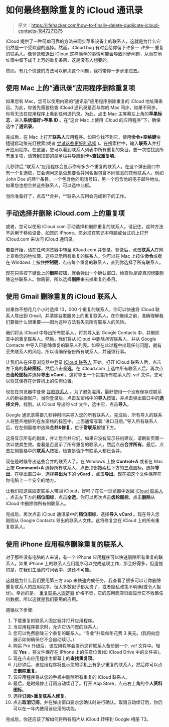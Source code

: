# 如何最终删除重复的 iCloud 通讯录

> 原文：<https://lifehacker.com/how-to-finally-delete-duplicate-icloud-contacts-1847271375>

iCloud 提供了一种简单可靠的方法来同步苹果设备上的联系人，这就是为什么它仍然是一个受欢迎的选择。然而，iCloud bug 有时会给你留下许多— *许多—* 重复的联系人。像登录和退出 iCloud 这样简单的事情可能会导致同步问题，从而在地址簿中留下成千上万的重复条目，这是没有人想要的。



然而，有几个快速的方法可以解决这个问题，我将带你一步步走过去。

## 使用 Mac 上的“通讯录”应用程序删除重复项

如果您有 Mac，您可以使用内建的“通讯录”应用程序删除重复的 iCloud 地址簿条目。为此，你首先需要检查 iCloud 通讯录是否与你的 Mac 同步，如果不同步，你将无法在应用程序上看到任何通讯录。为此，点击 Mac 主屏幕左上角的**苹果标志**，进入**系统偏好>苹果 ID** 。在“这台 Mac 上使用 iCloud 的应用程序”下，确保选中了**通讯录**。

完成后，在 Mac 上打开**联系人**应用程序。如果你找不到它，使用**命令+空格键**快捷键启动聚光灯搜索(或者 [尝试这些更好的选择](https://lifehacker.com/how-to-disable-spotlight-search-on-mac-and-replace-it-1847227585) )。在搜索栏中，输入**联系人**并打开应用程序。在这里，您可以看到联系人列表中所有重复的条目。要一次性找到所有重复项，请转到顶部的菜单栏并导航到**卡>查找重复项**。

几秒钟后,“联系人”应用程序会显示你有多少个重复的联系人。在这个弹出窗口中有一个复选框，它会询问您是否想要合并同名但包含不同信息的其他联系人，例如 John Doe 的两个条目，一个包含他的电话号码，另一个包含他的电子邮件地址。如果您也想合并这些联系人，可以选中此框。

当你准备好了，点击**合并，**联系人应用会完成剩下的工作。

## 手动选择并删除 iCloud.com 上的重复项

或者，您可以使用 iCloud.com 手动选择和删除重复的联系人。请记住，这种方法不适用于移动设备，如您的 iPhone。您必须在笔记本电脑或台式机上打开 iCloud.com 来访问 iCloud 通讯录。

若要开始，请在任何浏览器中转至 iCloud.com 并登录。登录后，点击**联系人**在网上查看您的地址簿。这将显示所有重复的联系人。你可以在 Mac 上按住**命令**或者在 Windows 上按住**控制键**，点击每个重复的联系人，直到你选择了所有联系人。

现在只需按下键盘上的**删除**按钮，就会弹出一个确认窗口，检查你*是否真的*想要删除这些联系人。你需要，所以选择**删除**来去掉重复的条目。

## 使用 Gmail 删除重复的 iCloud 联系人

如果你不想花几个小时选择 10，000 个重复的联系人，你可以快速将 iCloud 联系人导出到 Gmail，并清除谷歌服务上的重复联系人。在你继续之前，准确理解我们要做什么很重要——因为这种方法有失去所有联系人的风险。

我们将从 iCloud 中导出所有联系人，将其导入到 Google Contacts 中，并删除其中的重复联系人。然后，我们将从 iCloud 中删除*所有*联系人，并从 Google Contacts 中导入已删除重复的联系人列表。如果在此过程中出现任何问题，就有丢失联系人的风险，所以请确保备份所有联系人，并谨慎行事。

让我们从在任意浏览器中登录 [iCloud 联系人](https://www.icloud.com/contacts/) 开始。打开 iCloud 联系人后，点击左下角的**齿轮图标**，然后点击**全选**。在 iCloud.com 上选中所有联系人后，再次点击**齿轮图标**并选择**导出 vCard** 。这将导出一个包含所有联系人的. vcf 文件，您可以将其保存在计算机上的任何位置。

现在在浏览器中登录 [谷歌联系人](https://contacts.google.com/) 。为了避免混淆，最好使用一个没有保存过联系人的新谷歌账户。当你登录后，点击左窗格中的**导入**按钮，并点击弹出窗口中的**选择文件**。找到。从 iCloud 导出的 vcf 文件，选中它，点击**导入**。

Google 通讯录需要几秒钟时间来导入您的所有联系人。完成后，所有导入的联系人将整齐地排列在左窗格的标签中。上面通常写着:“进口日期。”导入所有联系人后，在左侧窗格中选择**合并&修复**，位于**常联系**按钮下方。

这将显示所有的副本，并让您合并它们。如果它没有显示任何建议，请刷新页面一次以使其生效。查看是否显示了所有重复的联系人，然后点击**合并所有**。最后，点击左侧窗格中的**联系人**按钮，检查是否所有联系人都已合并。

现在是时候导出这些合并的联系人了。在 Windows 上按 **Control+A** 或者在 Mac 上按 **Command+A** 选择所有联系人，点击顶部搜索栏下方的**三点**图标。选择**导出**。在弹出窗口中，选择**导出为**下的 **vCard** ，点击**导出**。现在把这个文件保存在你电脑上一个安全的地方。

让我们把这些固定联系人带回 iCloud，好吗？在任一浏览器中返回 [iCloud 联系人](https://www.icloud.com/contacts/) ，点击左下方的**档位图标**，点击**全选**。你可以再次点击**齿轮图标**，点击**删除**从 iCloud 中删除你所有的联系人。

完成后，再次点击 iCloud 通讯录中的**档位图标**，选择**导入 vCard** 。现在导入您刚刚从 Google Contacts 导出的联系人文件。这将修复您在 iCloud 上的所有重复联系人。

## 使用 iPhone 应用程序删除重复的联系人

对于那些没有电脑的人来说，有一个 iPhone 应用程序可以快速删除所有重复的联系人。如果 iPhone 上的联系人应用程序可以完成这项工作，那会好得多，但遗憾的是，在我们生活的时间表中，这还不可能。

这就是为什么我们要用第三方 app 来快速完成任务。我查看了很多可以让你删除重复联系人的应用程序，但大多数似乎都太贵了，或者隐私政策不明确(或令人担忧)。幸运的是， [重复联系人固定器](https://apps.apple.com/app/duplicate-contacts-fixer/id1450145188) 价格不贵，它的应用商店页面显示它不收集任何数据，所以这就是我们要用的应用。

遵循以下步骤:

1.  下载重复的联系人固定器并打开应用程序。
2.  当应用程序要求时，允许它访问您的联系人。
3.  您可以免费删除三个重复的联系人。“专业”升级每年花费 3 美元。(我将向您展示如何确保它不会自动续订。)
4.  购买 Pro 升级后，该应用程序会提示您将联系人备份到一个. vcf 文件中。轻按 **Yes** ，将文件保存在 iPhone 上的任意位置(如 iCloud Drive 中的文件夹)。
5.  现在点击应用程序主屏幕上的**查找重复项**。
6.  几秒钟后，该应用程序将显示您的手机上有多少重复的联系人。然后你可以点击**删除重复**。
7.  该应用程序将从您的手机中删除所有重复的 iCloud 联系人。
8.  最后，是时候停止订阅自动续订了。打开 App Store，点击右上角的**个人资料图标**。
9.  选择**订阅>重复联系人修复**。
10.  点击**取消订阅**，并在弹出窗口要求您确认时进行确认。取消自动续订后，你仍可以在一年内使用该应用的功能。

完成后，你还应该了解如何将所有照片从 iCloud 转移到 Google 相册 T3。